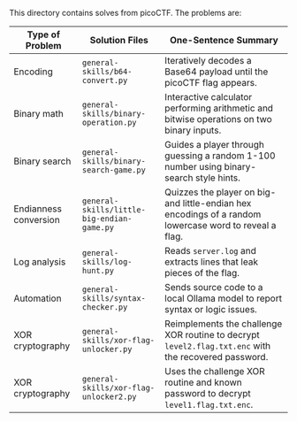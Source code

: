 This directory contains solves from picoCTF. The problems are:

| Type of Problem | Solution Files | One-Sentence Summary |
| --- | --- | --- |
| Encoding | `general-skills/b64-convert.py` | Iteratively decodes a Base64 payload until the picoCTF flag appears. |
| Binary math | `general-skills/binary-operation.py` | Interactive calculator performing arithmetic and bitwise operations on two binary inputs. |
| Binary search | `general-skills/binary-search-game.py` | Guides a player through guessing a random 1-100 number using binary-search style hints. |
| Endianness conversion | `general-skills/little-big-endian-game.py` | Quizzes the player on big- and little-endian hex encodings of a random lowercase word to reveal a flag. |
| Log analysis | `general-skills/log-hunt.py` | Reads `server.log` and extracts lines that leak pieces of the flag. |
| Automation | `general-skills/syntax-checker.py` | Sends source code to a local Ollama model to report syntax or logic issues. |
| XOR cryptography | `general-skills/xor-flag-unlocker.py` | Reimplements the challenge XOR routine to decrypt `level2.flag.txt.enc` with the recovered password. |
| XOR cryptography | `general-skills/xor-flag-unlocker2.py` | Uses the challenge XOR routine and known password to decrypt `level1.flag.txt.enc`. |

